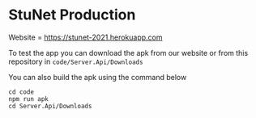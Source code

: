 # **StuNet** Production

Website = https://stunet-2021.herokuapp.com

To test the app you can download the apk from our website or from this repository in `code/Server.Api/Downloads`

You can also build the apk using the command below
```
cd code
npm run apk
cd Server.Api/Downloads
```
